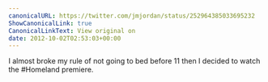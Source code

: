 ```yaml
---
canonicalURL: https://twitter.com/jmjordan/status/252964385033695232
ShowCanonicalLink: true
CanonicalLinkText: View original on
date: 2012-10-02T02:53:03+00:00
---
```

I almost broke my rule of not going to bed before 11 then I decided to watch the #Homeland premiere.